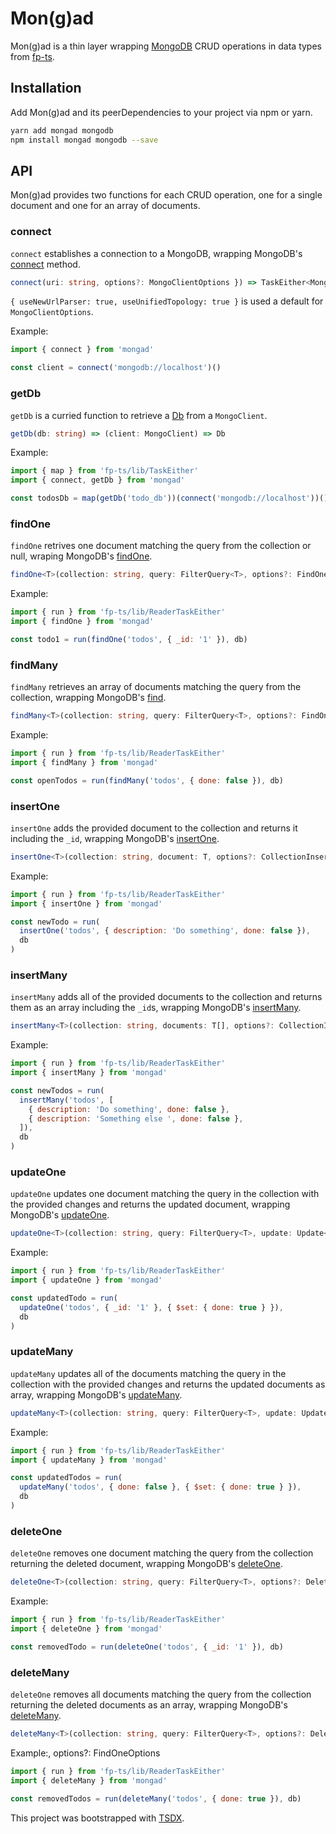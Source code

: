 # Mon(g)ad

Mon(g)ad is a thin layer wrapping [MongoDB](https://www.mongodb.com/) CRUD operations in data types from [fp-ts](https://github.com/gcanti/fp-ts).

## Installation

Add Mon(g)ad and its peerDependencies to your project via npm or yarn.

```bash
yarn add mongad mongodb
npm install mongad mongodb --save
```

## API

Mon(g)ad provides two functions for each CRUD operation, one for a single document and one for an array of documents.

### connect

`connect` establishes a connection to a MongoDB, wrapping MongoDB's [connect](http://mongodb.github.io/node-mongodb-native/3.5/api/MongoClient.html#.connect) method.

```ts
connect(uri: string, options?: MongoClientOptions }) => TaskEither<MongoError, MongoClient>
```

`{ useNewUrlParser: true, useUnifiedTopology: true }` is used a default for `MongoClientOptions`.

Example:

```js
import { connect } from 'mongad'

const client = connect('mongodb://localhost')()
```

### getDb

`getDb` is a curried function to retrieve a [Db](http://mongodb.github.io/node-mongodb-native/3.5/api/Db.html) from a `MongoClient`.

```ts
getDb(db: string) => (client: MongoClient) => Db
```

Example:

```js
import { map } from 'fp-ts/lib/TaskEither'
import { connect, getDb } from 'mongad'

const todosDb = map(getDb('todo_db'))(connect('mongodb://localhost'))()
```

### findOne

`findOne` retrives one document matching the query from the collection or null, wraping MongoDB's [findOne](http://mongodb.github.io/node-mongodb-native/3.5/api/Collection.html#findOne).

```ts
findOne<T>(collection: string, query: FilterQuery<T>, options?: FindOneOptions) => ReaderTaskEither<Db, MongoError, T | null>
```

Example:

```js
import { run } from 'fp-ts/lib/ReaderTaskEither'
import { findOne } from 'mongad'

const todo1 = run(findOne('todos', { _id: '1' }), db)
```

### findMany

`findMany` retrieves an array of documents matching the query from the collection, wrapping MongoDB's [find](http://mongodb.github.io/node-mongodb-native/3.5/api/Collection.html#find).

```ts
findMany<T>(collection: string, query: FilterQuery<T>, options?: FindOneOptions) => ReaderTaskEither<Db, MongoError, T[]>
```

Example:

```js
import { run } from 'fp-ts/lib/ReaderTaskEither'
import { findMany } from 'mongad'

const openTodos = run(findMany('todos', { done: false }), db)
```

### insertOne

`insertOne` adds the provided document to the collection and returns it including the `_id`, wrapping MongoDB's [insertOne](http://mongodb.github.io/node-mongodb-native/3.5/api/Collection.html#insertOne).

```ts
insertOne<T>(collection: string, document: T, options?: CollectionInsertOneOptions) => ReaderTaskEither<Db, MongoError, WithId<T>>
```

Example:

```js
import { run } from 'fp-ts/lib/ReaderTaskEither'
import { insertOne } from 'mongad'

const newTodo = run(
  insertOne('todos', { description: 'Do something', done: false }),
  db
)
```

### insertMany

`insertMany` adds all of the provided documents to the collection and returns them as an array including the `_id`s, wrapping MongoDB's [insertMany](http://mongodb.github.io/node-mongodb-native/3.5/api/Collection.html#insertMany).

```ts
insertMany<T>(collection: string, documents: T[], options?: CollectionInsertManyOptions) => ReaderTaskEither<Db, MongoError, T[]>
```

Example:

```js
import { run } from 'fp-ts/lib/ReaderTaskEither'
import { insertMany } from 'mongad'

const newTodos = run(
  insertMany('todos', [
    { description: 'Do something', done: false },
    { description: 'Something else ', done: false },
  ]),
  db
)
```

### updateOne

`updateOne` updates one document matching the query in the collection with the provided changes and returns the updated document, wrapping MongoDB's [updateOne](http://mongodb.github.io/node-mongodb-native/3.5/api/Collection.html#updateOne).

```ts
updateOne<T>(collection: string, query: FilterQuery<T>, update: Update<T>, options?: UpdateOneOptions) => ReaderTaskEither<Db, MongoError, T | null>
```

Example:

```js
import { run } from 'fp-ts/lib/ReaderTaskEither'
import { updateOne } from 'mongad'

const updatedTodo = run(
  updateOne('todos', { _id: '1' }, { $set: { done: true } }),
  db
)
```

### updateMany

`updateMany` updates all of the documents matching the query in the collection with the provided changes and returns the updated documents as array, wrapping MongoDB's [updateMany](http://mongodb.github.io/node-mongodb-native/3.5/api/Collection.html#updateMany).

```ts
updateMany<T>(collection: string, query: FilterQuery<T>, update: Update<T>, options?: UpdateManyOptions) => ReaderTaskEither<Db, MongoError, T[]>
```

Example:

```js
import { run } from 'fp-ts/lib/ReaderTaskEither'
import { updateMany } from 'mongad'

const updatedTodos = run(
  updateMany('todos', { done: false }, { $set: { done: true } }),
  db
)
```

### deleteOne

`deleteOne` removes one document matching the query from the collection returning the deleted document, wrapping MongoDB's [deleteOne](http://mongodb.github.io/node-mongodb-native/3.5/api/Collection.html#deleteOne).

```ts
deleteOne<T>(collection: string, query: FilterQuery<T>, options?: DeleteOneOptions) => ReaderTaskEither<Db, MongoError, T | null>
```

Example:

```js
import { run } from 'fp-ts/lib/ReaderTaskEither'
import { deleteOne } from 'mongad'

const removedTodo = run(deleteOne('todos', { _id: '1' }), db)
```

### deleteMany

`deleteOne` removes all documents matching the query from the collection returning the deleted documents as an array, wrapping MongoDB's [deleteMany](http://mongodb.github.io/node-mongodb-native/3.5/api/Collection.html#deleteMany).

```ts
deleteMany<T>(collection: string, query: FilterQuery<T>, options?: DeleteManyOptions) => ReaderTaskEither<Db, MongoError, T[]>
```

Example:, options?: FindOneOptions

```js
import { run } from 'fp-ts/lib/ReaderTaskEither'
import { deleteMany } from 'mongad'

const removedTodos = run(deleteMany('todos', { done: true }), db)
```

This project was bootstrapped with [TSDX](https://github.com/jaredpalmer/tsdx).
